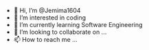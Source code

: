 - 👋 Hi, I’m @Jemima1604
- 👀 I’m interested in coding
- 🌱 I’m currently learning Software Engineering
- 💞️ I’m looking to collaborate on ...
- 📫 How to reach me ...

<!---
Jemima1604/Jemima1604 is a ✨ special ✨ repository because its `README.md` (this file) appears on your GitHub profile.
You can click the Preview link to take a look at your changes.
--->
